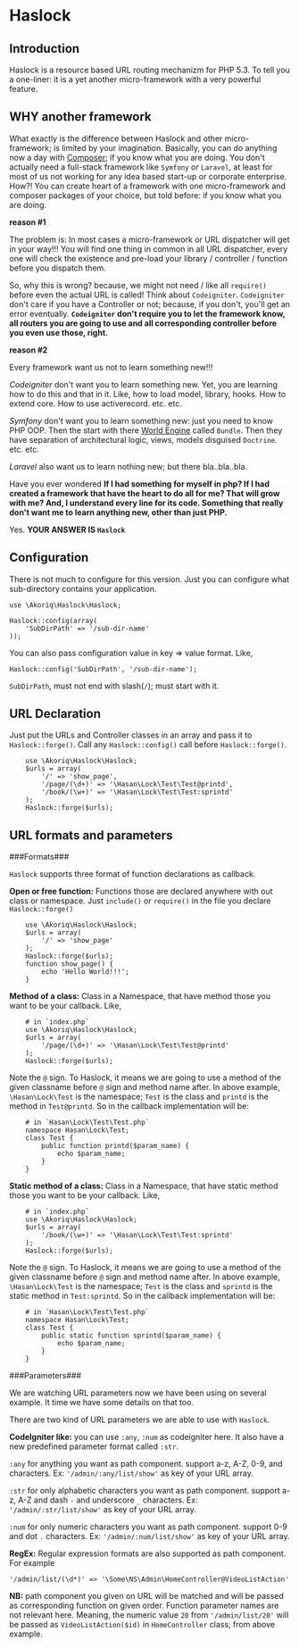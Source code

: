 Haslock
=======================

Introduction
-----------------------

Haslock is a resource based URL routing mechanizm for PHP 5.3. To tell you a one-liner: it is a yet another micro-framework with a very powerful feature.

WHY another framework
-----------------------
What exactly is the difference between Haslock and other micro-framework; is limited by your imagination. Basically, you can do anything now a day with [Composer](https://getcomposer.org "Composer"); if you know what you are doing. You don't actually need a full-stack framework like `Symfony` or `Laravel`, at least for most of us not working for any idea based start-up or corporate enterprise. How?! You can create heart of a framework with one micro-framework and composer packages of your choice, but told before: if you know what you are doing.

**reason #1**

The problem is: In most cases a micro-framework or URL dispatcher will get in your way!!! You will find one thing in common in all URL dispatcher, every one will check the existence and pre-load your library / controller / function before you dispatch them.

So, why this is wrong? because, we might not need / like all `require()` before even the actual URL is called! Think about `Codeigniter`. `Codeigniter` don't care if you have a Controller or not; because, if you don't, you'll get an error eventually. **`Codeigniter` don't require you to let the framework know, all routers you are going to use and all corresponding controller before you even use those, right.**

**reason #2**

Every framework want us not to learn something new!!!

*Codeigniter* don't want you to learn something new. Yet, you are learning how to do this and that in it. Like, how to load model, library, hooks. How to extend core. How to use activerecord. etc. etc.

*Symfony* don't want you to learn something new: just you need to know PHP OOP. Then the start with there [World Engine](http://dccinematicuniverse.wikia.com/wiki/World_Engine) called `Bundle`. Then they have separation of architectural logic, views, models disguised `Doctrine`. etc. etc.

*Laravel* also want us to learn nothing new; but there bla..bla..bla.

Have you ever wondered **If I had something for myself in php? If I had created a framework that have the heart to do all for me? That will grow with me? And, I understand every line for its code. Something that really don't want me to learn anything new, other than just PHP.**

Yes. **YOUR ANSWER IS `Haslock`**

Configuration
----------------

There is not much to configure for this version. Just you can configure what sub-directory contains your application.

	use \Akoriq\Haslock\Haslock;

	Haslock::config(array(
		'SubDirPath' => '/sub-dir-name'
	));

You can also pass configuration value in key => value format. Like,

	Haslock::config('SubDirPath', '/sub-dir-name');


`SubDirPath`, must not end with slash(`/`); must start with it. 

URL Declaration
-----------------
Just put the URLs and Controller classes in an array and pass it to `Haslock::forge()`. Call any `Haslock::config()` call before `Haslock::forge()`. 

		use \Akoriq\Haslock\Haslock; 
		$urls = array(
	     	'/' => 'show_page',
	     	'/page/(\d+)' => '\Hasan\Lock\Test\Test@printd',
	     	'/book/(\w+)' => '\Hasan\Lock\Test\Test:sprintd'
       	);
		Haslock::forge($urls);

URL formats and parameters
--------------

###Formats###

`Haslock` supports three format of function declarations as callback.

**Open or free function:** Functions those are declared anywhere with out class or namespace. Just `include()` or `require()` in the file you declare `Haslock::forge()`    

		use \Akoriq\Haslock\Haslock; 
		$urls = array(
	     	'/' => 'show_page'
       	);
		Haslock::forge($urls);		
		function show_page() {
			echo 'Hello World!!!';
		}

**Method of a class:** Class in a Namespace, that have method those you want to be your callback. Like,

		# in `index.php`
		use \Akoriq\Haslock\Haslock; 
		$urls = array(
	     	'/page/(\d+)' => '\Hasan\Lock\Test\Test@printd'
       	);
		Haslock::forge($urls);
		
Note the `@` sign. To Haslock, it means we are going to use a method of the given classname before `@` sign and method name after. In above example, `\Hasan\Lock\Test` is the namespace; `Test` is the class and `printd` is the method in `Test@printd`. So in the callback implementation will be:

		# in `Hasan\Lock\Test\Test.php`
		namespace Hasan\Lock\Test;
		class Test {
			public function printd($param_name) {
				echo $param_name;
			}
		}


**Static method of a class:** Class in a Namespace, that have static method those you want to be your callback. Like,

		# in `index.php`
		use \Akoriq\Haslock\Haslock; 
		$urls = array(
	     	'/book/(\w+)' => '\Hasan\Lock\Test\Test:sprintd'
       	);
		Haslock::forge($urls);
		
Note the `@` sign. To Haslock, it means we are going to use a method of the given classname before `@` sign and method name after. In above example, `\Hasan\Lock\Test` is the namespace; `Test` is the class and `sprintd` is the static method in `Test:sprintd`. So in the callback implementation will be:
		
		# in `Hasan\Lock\Test\Test.php`
		namespace Hasan\Lock\Test;
		class Test {
			public static function sprintd($param_name) {
				echo $param_name;
			}
		}


###Parameters###

We are watching URL parameters now we have been using on several example. It time we have some details on that too.

There are two kind of URL parameters we are able to use with `Haslock`.

**CodeIgniter like:** you can use `:any`, `:num` as codeigniter here. It also have a new predefined parameter format called `:str`.

`:any` for anything you want as path component. support a-z, A-Z, 0-9, and characters. Ex: `'/admin/:any/list/show'` as key of your URL array.

`:str` for only alphabetic characters you want as path component. support a-z, A-Z and dash `-` and underscore `_` characters. Ex: `'/admin/:str/list/show'` as key of your URL array.

`:num` for only numeric characters you want as path component. support 0-9 and dot `.` characters. Ex: `'/admin/:num/list/show'` as key of your URL array.

**RegEx:** Regular expression formats are also supported as path component. For example

    '/admin/list/(\d*)' => '\Some\NS\Admin\HomeController@VideoListAction'

**NB:** path component you given on URL will be matched and will be passed as corresponding function on given order. Function parameter names are not relevant here. Meaning, the numeric value `20` from `'/admin/list/20'` will be passed as `VideoListAction($id)` in `HomeController` class, from above example.


